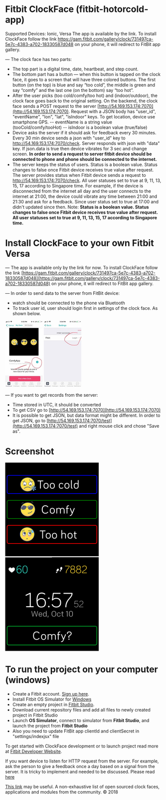 # Fitbit ClockFace (fitbit-hotorcold-app)
Supported Devices: Ionic, Versa
The app is available by the link. To install ClockFace follow the link https://gam.fitbit.com/gallery/clock/731497ca-5e7c-4383-a702-18330587d048 on your phone, it will redirect to FitBit app gallery.


— The clock face has two parts:

- The top part is a digital time, date, heartbeat, and step count. 
- The bottom part has a button — when this button is tapped on the clock face, it goes to a screen that will have three colored buttons. The first button (on the top) is blue and say “too cold”, the middle is green and say “comfy” and the last one (on the bottom) say “too hot”. 
- After the user picks (too cold/comfy/too hot) and (indoor/outdoor), the clock face goes back to the original setting. On the backend, the clock face sends a POST request to the server [http://54.169.153.174:7070](http://54.169.153.174:7070). Request with a JSON body has "user_id", "eventName", "lon", "lat", "isIndoor" keys. To get location, device use smartphone GPS.
-- eventName is a string value (tooCold/comfy/tooHot)
-- isIndoor is a boolean value (true/false)
- Device asks the server if it should ask for feedback every 30 minutes. Every 30 min device sends a json with "user_id" key to http://54.169.153.174:7070/check. Server responds with json with "data" key. If json.data is true then device vibrates for 3 sec and change screen. **In order to send a request to server fitbit device should be connected to phone and phone should be connected to the internet.**
- The server keeps the status of users. Status is a boolean value. Status changes to false once Fitbit device receives true value after request. The server provides status when Fitbit device sends a request to http://54.169.153.174:7070/check. All user statuses set to true at 9, 11, 13, 15, 17 according to Singapore time. For example, if the device is disconnected from the internet all day and the user connects to the internet at 21:00, the device could vibrate any time between 21:00 and 21:30 and ask for a feedback. Since user status set to true at 17:00 and didn't updated since then. Note: **Status is a boolean value. Status changes to false once Fitbit device receives true value after request. All user statuses set to true at 9, 11, 13, 15, 17 according to Singapore time.**

# Install  ClockFace to your own Fitbit Versa

— The app is available only by the link for now. To install ClockFace follow the link [https://gam.fitbit.com/gallery/clock/731497ca-5e7c-4383-a702-18330587d048](https://gam.fitbit.com/gallery/clock/731497ca-5e7c-4383-a702-18330587d048) on your phone, it will redirect to FitBit app gallery.

— In order to send data to the server from FitBit device:
- watch should be connected to the phone via Bluetooth
- To track user id, user should login first in settings of the clock face. As shown below.

![screen-example](./screen/image3.jpg)
![screen-example](./screen/image4.jpg)

— If you want to get records from the server:
- Time stored in UTC, it should be converted
- To get CSV go to [http://54.169.153.174:7070](http://54.169.153.174:7070)
- It is possible to get JSON, but data format might be different. In order to get JSON, go to [http://54.169.153.174:7070/test](http://54.169.153.174:7070/test) and right mouse click and chose "Save as".

# Screenshot
![screen-example](./screen/image1.png)
![screen-example](./screen/image2.png)

# To run the project on your computer (windows)
  - Create a Fitbit account. [Sign up here](https://www.fitbit.com/signup).
  - Install Fitbit OS Simulator for [Windows](https://simulator-updates.fitbit.com/download/latest/win)
  - Create an empty project in [Fitbit Studio](https://studio.fitbit.com/projects).
  - Download current repository files and add all files to newly created project in Fitbit Studio
  - Launch **OS Simulator**, connect to simulator from **Fitbit Studio**, and launch the project from **Fitbit Studio**
  - Also you need to update FitBit app clientId and clientSecret in "settings/indexjsx" file
 
To get started with ClockFace development or to launch project read more at [Fitbit Developer Website](https://dev.fitbit.com/getting-started/).

If you want device to listen for HTTP request from the server. For example, ask the person to give a feedback once a day based on a signal from the server. It is tricky to implement and needed to be discussed. Please read [here](https://community.fitbit.com/t5/SDK-Development/How-to-make-device-listen-for-http-request-from-the-server/td-p/2963102)

[This link](https://github.com/Fitbit/ossapps) may be useful. A non-exhaustive list of open sourced clock faces, applications and modules from the community.
© 2018 